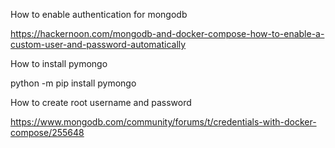 How to enable authentication for mongodb

https://hackernoon.com/mongodb-and-docker-compose-how-to-enable-a-custom-user-and-password-automatically

How to install pymongo

python -m pip install pymongo

How to create root username and password

https://www.mongodb.com/community/forums/t/credentials-with-docker-compose/255648
